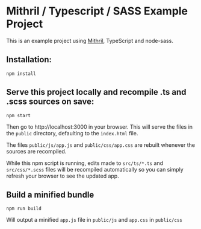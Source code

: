 # Mithril / Typescript / SASS Example Project

This is an example project using [Mithril](https://mithril.js.org/), TypeScript and node-sass.

## Installation:

    npm install

## Serve this project locally and recompile .ts and .scss sources on save:

    npm start

Then go to http://localhost:3000 in your browser. This will serve the files in the `public` directory, defaulting to the `index.html` file.

The files `public/js/app.js` and `public/css/app.css` are rebuilt whenever the sources are recompiled.

While this npm script is running, edits made to `src/ts/*.ts` and `src/css/*.scss` files will be recompiled automatically so you can simply refresh your browser to see the updated app.

## Build a minified bundle

    npm run build

Will output a minified `app.js` file in `public/js` and `app.css` in `public/css`
